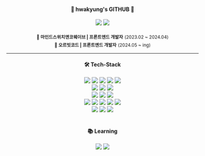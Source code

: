 <div align="center">
  <!-- <img align="right" src="https://github-readme-stats.vercel.app/api?username=hwakk&hide=prs&show_icons=true&theme=dracula" /> -->
  
  #### 🐰 hwakyung's GITHUB 🐰
  <a href="mailto:napia1014@gmail.com" target="_blank"><img src="https://img.shields.io/badge/Gmail-EA4335?style=flat-square&logo=gmail&logoColor=white"/></a>
  <a href="https://hwakk.notion.site/Portfolio-17b9b87375c3804ea160f21b4be82279?pvs=4" target="_blank"><img src="https://img.shields.io/badge/Portfolio-000000?style=flat-square&logo=notion&logoColor=white"/></a>

  <sub><strong>🏢 마인드스위치앤코웨이브 | 프론트엔드 개발자</strong></sub> <sub>(2023.02 ~ 2024.04)</sub>
  <br>
  <sub><strong>🏢 오르빗코드 | 프론트엔드 개발자</strong></sub> <sub>(2024.05 ~ ing)</sub>

  <!-- <div align="left">
    <sub><strong>🏢 마인드스위치앤코웨이브 | 프론트엔드 개발자</strong></sub> <sub>(2023.02 ~ 2024.04)</sub>
    <br>
    <sub><strong>🏢 오르빗코드 | 프론트엔드 개발자</strong></sub> <sub>(2024.05 ~ ing)</sub>
    <br>
    <br>
  </div>
  <br> -->
</div>

---


<div align="center">
  <!-- <img align="left" src="https://github-readme-stats.vercel.app/api/top-langs/?username=hwakk&layout=compact&theme=dracula" /> -->

  #### 🛠️ Tech-Stack
  <img src="https://img.shields.io/badge/HTML5-E34F26?style=flat-square&logo=html5&logoColor=white"/>
  <img src="https://img.shields.io/badge/CSS3-1572B6?style=flat-square&logo=css3&logoColor=white"/>
  <img src="https://img.shields.io/badge/Sass-CC6699?style=flat-square&logo=sass&logoColor=white"/>
  <img src="https://img.shields.io/badge/PostCSS-DD3A0A?style=flat-square&logo=postcss&logoColor=white"/>
  <img src="https://img.shields.io/badge/Tailwind CSS-06B6D4?style=flat-square&logo=tailwindcss&logoColor=white"/>
  <br>
  <img src="https://img.shields.io/badge/JavaScript-F7DF1E?style=flat-square&logo=javascript&logoColor=white"/>
  <img src="https://img.shields.io/badge/TypeScript-3178C6?style=flat-square&logo=typescript&logoColor=white"/>
  <img src="https://img.shields.io/badge/jQuery-0769AD?style=flat-square&logo=jquery&logoColor=white"/>
  <br>
  <img src="https://img.shields.io/badge/React-61DAFB?style=flat-square&logo=react&logoColor=white"/>
  <img src="https://img.shields.io/badge/React Query-FF4154?style=flat-square&logo=reactquery&logoColor=white"/>
  <img src="https://img.shields.io/badge/Next.js-000000?style=flat-square&logo=nextdotjs&logoColor=white"/>
  <br>
  <img src="https://img.shields.io/badge/Node.js-5FA04E?style=flat-square&logo=nodedotjs&logoColor=white"/>
  <img src="https://img.shields.io/badge/Express-000000?style=flat-square&logo=express&logoColor=white"/>
  <img src="https://img.shields.io/badge/PHP-777BB4?style=flat-square&logo=php&logoColor=white"/>
  <img src="https://img.shields.io/badge/Linux-FCC624?style=flat-square&logo=linux&logoColor=white"/>
  <img src="https://img.shields.io/badge/MySQL-4479A1?style=flat-square&logo=mysql&logoColor=white"/>
  <br>
  <!-- <img src="https://img.shields.io/badge/Git-F05032?style=flat-square&logo=git&logoColor=white"/>
  <img src="https://img.shields.io/badge/GitHub-181717?style=flat-square&logo=github&logoColor=white"/> -->
  <img src="https://img.shields.io/badge/Photoshop-18152E?style=flat-square&logo=photoshop&logoColor=white"/>
  <img src="https://img.shields.io/badge/illustrator-f8a829?style=flat-square&logo=illustrator&logoColor=white"/>
  <img src="https://img.shields.io/badge/Figma-F24E1E?style=flat-square&logo=figma&logoColor=white"/>
  <br>
  <br>
  
  #### 📚 Learning
  <img src="https://img.shields.io/badge/Node.js-5FA04E?style=flat-square&logo=nodedotjs&logoColor=white"/>
  <img src="https://img.shields.io/badge/Express-000000?style=flat-square&logo=express&logoColor=white"/>
  
</div>


<!--
**hwakk/hwakk** is a ✨ _special_ ✨ repository because its `README.md` (this file) appears on your GitHub profile.

Here are some ideas to get you started:

- 🔭 I’m currently working on ...
- 🌱 I’m currently learning ...
- 👯 I’m looking to collaborate on ...
- 🤔 I’m looking for help with ...
- 💬 Ask me about ...
- 📫 How to reach me: ...
- 😄 Pronouns: ...
- ⚡ Fun fact: ...
-->
